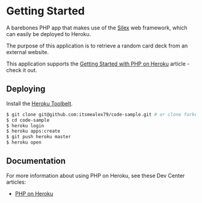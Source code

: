 # Getting Started

A barebones PHP app that makes use of the [Silex](http://silex.sensiolabs.org/) web framework, which can easily be deployed to Heroku.

The purpose of this application is to retrieve a random card deck from an external website.

This application supports the [Getting Started with PHP on Heroku](https://devcenter.heroku.com/articles/getting-started-with-php) article - check it out.

## Deploying

Install the [Heroku Toolbelt](https://toolbelt.heroku.com/).

```sh
$ git clone git@github.com:itsmealex79/code-sample.git # or clone forked itsmealex79/code-sample
$ cd code-sample
$ heroku login
$ heroku apps:create
$ git push heroku master
$ heroku open
```

## Documentation

For more information about using PHP on Heroku, see these Dev Center articles:

- [PHP on Heroku](https://devcenter.heroku.com/categories/php)

